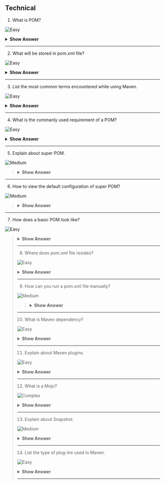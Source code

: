 ## Technical

1. What is POM?

![Easy](https://github.com/revaturelabs/interviewquestions/blob/dev/ComplexityTags/simple%20(2).svg)

<details><summary><b> Show Answer </b></summary>

 <blockquote>
    
- Project Object Model -Which is a fundamental unit of work in maven.
- Which resides in the base directory of the project as pom.xml file.

 </blockquote>

</details>

---

2. What will be stored in pom.xml file?

![Easy](https://github.com/revaturelabs/interviewquestions/blob/dev/ComplexityTags/simple%20(2).svg)

<details><summary><b> Show Answer </b></summary>
  
 <blockquote>

- pom.xml file will store the project structure and instructtions for maven to build the project such as dependencies, source code,plugins, goals 
  etc.
- It contains the information about the project and to instruct the maven too build the project.

 </blockquote>
   
</details>

---


3. List the most common terms encountered while using Maven.

![Easy](https://github.com/revaturelabs/interviewquestions/blob/dev/ComplexityTags/simple%20(2).svg)

<details> <summary> <b> Show Answer </b> </summary>
 
 <blockquote>

- groupId - which is a domain ID, identifies the project uniquely.
- artifactId - It is the name of the jar without version.
- version - It creates a version of the project
- Local repository - downloads all required dependencies and stores in this repository.
   
</blockquote>

</details>

---

4. What is the commanly used requirement of a POM?

![Easy](https://github.com/revaturelabs/interviewquestions/blob/dev/ComplexityTags/simple%20(2).svg)

<details><summary><b> Show Answer </b></summary>
  
<blockquote>

- Project root
- Model version
- groupId
- artifactId
- version
  
</blockquote>

</details>

---

5. Explain about super POM.

![Medium](https://github.com/revaturelabs/interviewquestions/blob/dev/ComplexityTags/Medium%20(2).svg)

<blockquote>
  
<details><summary><b> Show Answer </b></summary>

- It is the Maven's default POM.All POMs inherited from base or parent POM called Super POM.
- Which contains values inherited by default.

</blockquote>
  
</details>

---

6. How to view the default configuration of super POM?

![Medium](https://github.com/revaturelabs/interviewquestions/blob/dev/ComplexityTags/Medium%20(2).svg)


<blockquote>
  
<details><summary><b> Show Answer </b></summary>

- By running the command ` mvn help:effective-pom ` we can view the default configuration of super POM.

</blockquote>
  
</details>

---

7. How does a basic POM look like?
  
![Easy](https://github.com/revaturelabs/interviewquestions/blob/dev/ComplexityTags/simple%20(2).svg)

<blockquote>
  
<details><summary><b> Show Answer </b></summary>


``` java
<project>
  <modelVersion>4.0.0</modelVersion>
  <groupId>com.mycompany.app</groupId>
  <artifactId>my-app</artifactId>
  <version>1</version>
</project>
```

<blockquote>
  
</details>

---

8. Where does pom.xml file resides?

![Easy](https://github.com/revaturelabs/interviewquestions/blob/dev/ComplexityTags/simple%20(2).svg)

<details><summary><b> Show Answer </b></summary>
 
<blockquote>

- pom.xml file resides in `projects root-folder`.
  
 
</blockquote>

</details>

---

9. How can you run a pom.xml file manually?

![Medium](https://github.com/revaturelabs/interviewquestions/blob/dev/ComplexityTags/Medium%20(2).svg)
  
<blockquote>

<details><summary><b> Show Answer </b></summary>

- to run a pom.xml file `right-click the pom. xml file and select Run As Maven build`.
  

</blockquote>

</details>

---

10. What is Maven dependency?

![Easy](https://github.com/revaturelabs/interviewquestions/blob/dev/ComplexityTags/simple%20(2).svg)

<details><summary><b> Show Answer </b></summary>
  
<blockquote>

- A project should have dependency to compile, build, test and run , which is collectively present in pom.xml file.
  

</blockquote>

</details>

---

11. Explain about Maven plugins.
  
 ![Easy](https://github.com/revaturelabs/interviewquestions/blob/dev/ComplexityTags/simple%20(2).svg)

<details><summary><b> Show Answer </b></summary>
  

<blockquote>
  
  - Any action performed on a project is implemented as a Maven plugin.
  - whcih is used to create jar files, create war files, compile code, unit test code, create project documentation etc.
  

</blockquote>
  
</details>

---

12. What is a Mojo?

![Complex](https://github.com/revaturelabs/interviewquestions/blob/dev/ComplexityTags/Complex%20(2).svg)

<details><summary><b> Show Answer </b></summary>
  
 <blockquote>
  
  - A mojo is a Maven plain Old Java Object. Each mojo is an executable goal in Maven, and a plugin is a distribution of one or more related mojos.
 - It is a goal in Maven, a plug-in can have any number of goals.
 - Which specifies the metadata about the goal. The goal name, which phase of lifecycle it fits in and parameters its excepcting.
   
</blockquote>
 
</details>

---

13. Explain about Snapshot.
  
![Medium](https://github.com/revaturelabs/interviewquestions/blob/dev/ComplexityTags/Medium%20(2).svg)

<details><summary><b> Show Answer </b></summary>
  
 <blockquote>

-It is a special version of a Maven package that refers to the latest production branch code. It is a development version that precedes the final release version. 
- We can identify a snapshot version of a Maven package by the suffix SNAPSHOT that is appended to the package version.

 </blockquote>
  
</details>

---

14. List the type of plug-ins used in Maven.

![Easy](https://github.com/revaturelabs/interviewquestions/blob/dev/ComplexityTags/simple%20(2).svg)

<details><summary><b> Show Answer </b></summary>
  
<blockquote>
  
- **Build plugins**-which is executed during the build and they should be configured in the <build/> elements from the POM.
- **Reporting plugins**-which is executed during the site generation and they should be configured in the <reporting/> elements from the POM.
- **Core plugins**- where the Plugins corresponding to default core phases (ie. clean, compile). They may have multiple goals as well.
- **Packaging types/tools -** which relates to packaging respective artifact types.
- **Tools**-which are miscellaneous tools available through Maven by default.
  
  </blockquote>
  
 </details>
 
 ---
  
  





